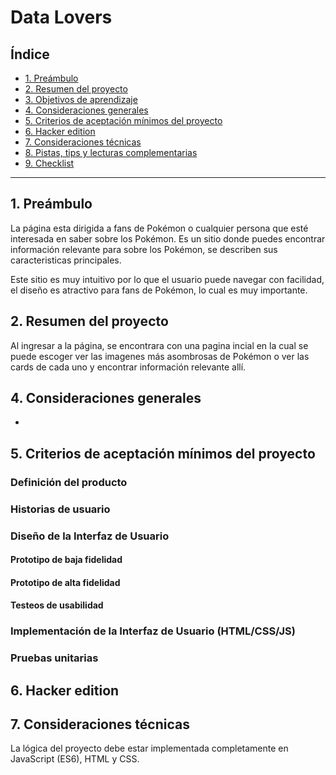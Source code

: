 # Data Lovers

## Índice

* [1. Preámbulo](#1-preámbulo)
* [2. Resumen del proyecto](#2-resumen-del-proyecto)
* [3. Objetivos de aprendizaje](#3-objetivos-de-aprendizaje)
* [4. Consideraciones generales](#4-consideraciones-generales)
* [5. Criterios de aceptación mínimos del proyecto](#5-criterios-de-aceptación-mínimos-del-proyecto)
* [6. Hacker edition](#6-hacker-edition)
* [7. Consideraciones técnicas](#7-consideraciones-técnicas)
* [8. Pistas, tips y lecturas complementarias](#8-pistas-tips-y-lecturas-complementarias)
* [9. Checklist](#9-checklist)

***

## 1. Preámbulo

La página esta dirigida a fans de Pokémon o cualquier persona que esté interesada en saber
sobre los Pokémon. Es un sitio donde puedes encontrar información relevante para sobre los Pokémon, se describen sus caracteristicas principales.

Este sitio es muy intuitivo por lo que el usuario puede navegar con facilidad, el diseño es atractivo para fans de Pokémon, lo cual es muy importante.

## 2. Resumen del proyecto

Al ingresar a la página, se encontrara con una pagina incial en la cual se puede escoger ver las imagenes más asombrosas de Pokémon o ver las cards de cada uno y encontrar información relevante allí.



## 4. Consideraciones generales

*

## 5. Criterios de aceptación mínimos del proyecto



### Definición del producto


### Historias de usuario



### Diseño de la Interfaz de Usuario

#### Prototipo de baja fidelidad



#### Prototipo de alta fidelidad


#### Testeos de usabilidad



### Implementación de la Interfaz de Usuario (HTML/CSS/JS)



### Pruebas unitarias



## 6. Hacker edition



## 7. Consideraciones técnicas

La lógica del proyecto debe estar implementada completamente en JavaScript
(ES6), HTML y CSS. 

